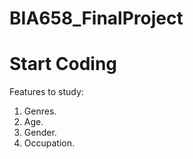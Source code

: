 # BIA658_FinalProject
# Start Coding

Features to study:
   1. Genres.
   2. Age.
   3. Gender.
   4. Occupation.
